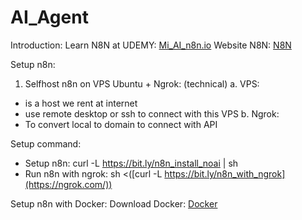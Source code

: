 # AI_Agent
Introduction:
Learn N8N at UDEMY: [Mi_AI_n8n.io](https://www.udemy.com/cart/success/2095915209/)
Website N8N: [N8N](https://n8n.io/)

Setup n8n:
1. Selfhost n8n on VPS Ubuntu + Ngrok: (technical)
a. VPS:
- is a host we rent at internet
- use remote desktop or ssh to connect with this VPS
b. Ngrok:
- To convert local to domain to connect with API

Setup command:
- Setup n8n: curl -L https://bit.ly/n8n_install_noai | sh
- Run n8n with ngrok: sh <([curl -L https://bit.ly/n8n_with_ngrok](https://ngrok.com/))

Setup n8n with Docker:
Download Docker: [Docker](https://www.docker.com/)
